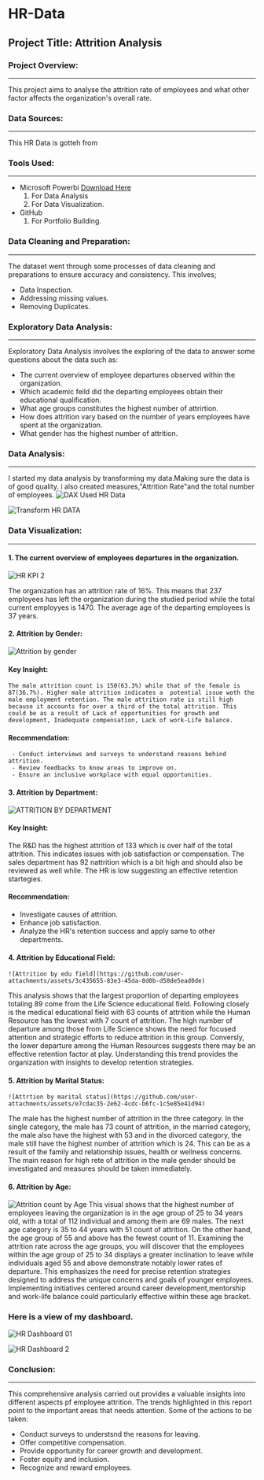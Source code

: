 # HR-Data
## Project Title: Attrition Analysis

### Project Overview:
---
This project aims to analyse the attrition rate of employees and what other factor affects the organization's overall rate.

### Data Sources:
---
This HR Data is gotteh from 

### Tools Used:
---
- Microsoft Powerbi [Download Here](https:www.microsoft.com)
   1. For Data Analysis
   2. For Data Visualization.
- GitHub
   1. For Portfolio Building.

### Data Cleaning and Preparation:
---
The dataset went through some processes of data cleaning and preparations to ensure accuracy and consistency. This involves;
- Data Inspection.
- Addressing missing values.
- Removing Duplicates.

### Exploratory Data Analysis:
---
Exploratory Data Analysis involves the exploring of the data to answer some questions about the data such as:
- The current overview of employee departures observed within the organization.
- Which academic feild did the departing employees obtain their educational qualification.
- What age groups constitutes the highest number of attrirtion.
- How does attrition vary based on the number of years employees have spent at the organization.
- What gender has the highest number of attrition.

### Data Analysis:
---
I started my data analysis by transforming my data.Making sure the data is of good quality. i also created measures,"Attrition Rate"and the total number of employees.
![DAX Used HR Data](https://github.com/user-attachments/assets/756dc59a-78bf-4a43-9dc5-96318ecc4cd9)

![Transform HR DATA](https://github.com/user-attachments/assets/8b7a48ed-f0e3-4a3a-bdac-6573bfc889dc)

### Data Visualization:
---
#### 1. The current overview of employees departures in the organization.

   ![HR KPI 2](https://github.com/user-attachments/assets/05c04727-c382-445e-8903-be3c9b4a55f9)

   The organization has an attrition rate of 16%. This means that 237 employees has left the organization during the 
   studied period while the total current employyes is 1470. The average age of the departing employees is 37 years.

#### 2. Attrition by Gender:

   ![Attrition by gender](https://github.com/user-attachments/assets/4849ba73-2da0-4222-9dec-aeb91d81c7aa)

   #### Key Insight:
    The male attrition count is 150(63.3%) while that of the female is 87(36.7%). Higher male attrition indicates a  potential issue woth the male employment retention. The male attrition rate is still high 
    because it accounts for over a third of the total attrition. This could be as a result of Lack of opportunities for growth and development, Inadequate compensation, Lack of work-Life balance.
   #### Recommendation:
     - Conduct interviews and surveys to understand reasons behind attrition.
     - Review feedbacks to know areas to improve on.
     - Ensure an inclusive workplace with equal opportunities.

#### 3. Attrition by Department:
     
   ![ATTRITION BY DEPARTMENT](https://github.com/user-attachments/assets/2a6698a9-34fc-4262-99ad-9538b3cf3ac0)

   #### Key Insight:
   The R&D has the highest attrition of 133 which is over half of the total attrition. This indicates issues with job satisfaction or compensation. The sales department has 92 nattrition which is a bit high and 
   should also be reviewed as well while. The HR is low suggesting an effective retention startegies.
   #### Recommendation:
   - Investigate causes of attrition.
   - Enhance job satisfaction.
   - Analyze the HR's retention success and apply same to other departments.

#### 4. Attrition by Educational Field:

    ![Attrition by edu field](https://github.com/user-attachments/assets/3c435655-83e3-45da-8d0b-d58de5ead0de)

   This analysis shows that the largest proportion of departing employees totaling 89 come from the Life Science  educational field. Following closely is the medical educational field with 63 counts of attrition 
   while the Human Resource has the lowest with 7 count of attrition.
   The high number of departure among those from Life Science  shows the need for focused attention and strategic  efforts to reduce attrition in this group. Conversly, the lower departure among the Human 
   Resources suggests there may be an effective retention factor at play. Understanding this trend provides the organization with insights to develop retention strategies.

#### 5. Attrition by Marital Status:

    ![Attrtion by marital status](https://github.com/user-attachments/assets/e7cdac35-2e62-4cdc-b6fc-1c5e85e41d94)
   
   The male has the highest number of attrition in the three category. In the single category, the male has 73 count of attrition, in the married category, the male also have the highest with 53 and in the 
   divorced category, the male still have the highest number of attrition which is 24. This can be as a result of the family and relationship issues, health or wellness concerns.
   The main reason for high rete of attrition in the male gender should be investigated and measures should be taken immediately.

#### 6. Attrition by Age:

   ![Attrition count by Age](https://github.com/user-attachments/assets/3bae7a97-5aa6-40a2-a5e7-a3c31760a06b)
   This visual shows that the highest number of employees leaving the organization is in the age group of 25 to 34 years old, with a total of 112 individual and among them are 69 males. The next age category is 
   35 to 44 years with 51 count of attrition. On the other hand, the age group of 55 and above has the fewest count of 11. Examining the attrition rate across the age groups, you will discover that the employees 
   within the age group of 25 to 34 displays a greater inclination to leave while individuals aged 55 and above demonstrate notably lower rates of departure. This emphasizes the need for precise retention 
   strategies designed to address the unique concerns and goals of younger employees. Implementing initiatives centered around career development,mentorship and work-life balance could particularly effective 
   within these age bracket.

  ### Here is a view of my dashboard.

   ![HR Dashboard 01](https://github.com/user-attachments/assets/a367d893-53c9-45e7-b9c7-052da7441d83)

   
   ![HR Dashboard 2](https://github.com/user-attachments/assets/41592b3d-f79d-4954-96be-24633605be8b)

 ### Conclusion:
 ---
 This comprehensive analysis carried out provides a valuable insights into different aspects pf employee attrition. The trends highlighted in this report point to the important areas that needs attention.
 Some of the actions to be taken:
  - Conduct surveys to understsnd the reasons for leaving.
  - Offer competitive compensation.
  - Provide opportunity for career growth and development.
  - Foster equity and inclusion.
  - Recognize and reward employees.

   

   
   

   




